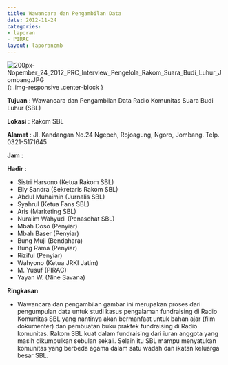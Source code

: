 ```yaml
---
title: Wawancara dan Pengambilan Data
date: 2012-11-24
categories:
- laporan
- PIRAC
layout: laporancmb
---
```



![200px-Nopember_24_2012_PRC_Interview_Pengelola_Rakom_Suara_Budi_Luhur_Jombang.JPG](/uploads/200px-Nopember_24_2012_PRC_Interview_Pengelola_Rakom_Suara_Budi_Luhur_Jombang.JPG){: .img-responsive .center-block }


**Tujuan** : Wawancara dan Pengambilan Data Radio Komunitas Suara Budi Luhur (SBL) 

**Lokasi** : Rakom SBL 

**Alamat** : Jl. Kandangan No.24 Ngepeh, Rojoagung, Ngoro, Jombang. Telp. 0321-5171645 

**Jam** : 

**Hadir** :
* Sistri Harsono (Ketua Rakom SBL)
* Elly Sandra (Sekretaris Rakom SBL)
* Abdul Muhaimin (Jurnalis SBL)
* Syahrul (Ketua Fans SBL)
* Aris (Marketing SBL)
* Nuralim Wahyudi (Penasehat SBL)
* Mbah Doso (Penyiar)
* Mbah Baser (Penyiar)
* Bung Muji (Bendahara)
* Bung Rama (Penyiar)
* Riziful (Penyiar)
* Wahyono (Ketua JRKI Jatim)
* M. Yusuf (PIRAC)
* Yayan W. (Nine Savana)

**Ringkasan**  
* Wawancara dan pengambilan gambar ini merupakan proses dari pengumpulan data untuk studi kasus pengalaman fundraising di Radio Komunitas SBL yang nantinya akan bermanfaat untuk bahan ajar (film dokumenter) dan pembuatan buku praktek fundraising di Radio komunitas. Rakom SBL kuat dalam fundraising dari iuran anggota yang masih dikumpulkan sebulan sekali. Selain itu SBL mampu menyatukan komunitas yang berbeda agama dalam satu wadah dan ikatan keluarga besar SBL.
